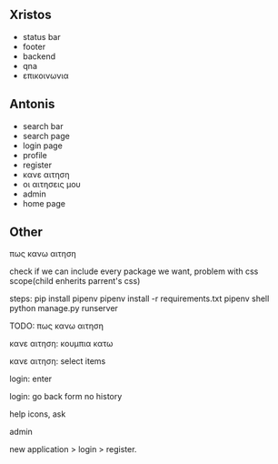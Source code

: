 ## Xristos
* status bar
* footer
* backend
* qna
* επικοινωνια

## Antonis
* search bar
* search page
* login page
* profile 
* register
* κανε αιτηση
* οι αιτησεις μου
* admin 
* home page


## Other
πως κανω αιτηση

check if we can include every package we want, problem with css scope(child enherits parrent's css)


steps:
pip install pipenv
pipenv install -r requirements.txt
pipenv shell
python manage.py runserver


TODO:
πως κανω αιτηση

κανε αιτηση: κουμπια κατω

κανε αιτηση: select items

login: enter

login: go back form no history

help icons, ask

admin

new application > login > register.